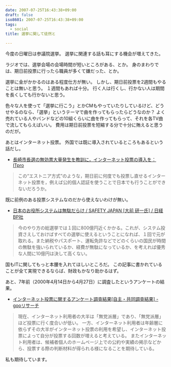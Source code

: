 ```yaml
---
date: 2007-07-25T16:43:38+09:00
draft: false
iso8601: 2007-07-25T16:43:38+09:00
tags:
  - social
title: 選挙に関して徒然と

---
```


今度の日曜日は参議院選挙。
選挙に関連する話も耳にする機会が増えてきた。

ラジオでは、選挙会場の会場時間が短いところがある、とか。
身のまわりでは、期日前投票に行ったら職員が多くて嫌だった、とか。

選挙に金がかかるのはある程度仕方が無い。
しかし、期日前投票を2週間もやることは無いと思う。
１週間もあれば十分。
行く人は行くし、行かない人は期間を長くしても行かないと思う。

色々な人を使って「選挙に行こう」とかCMもやっていたりしているけど、どうせやるのなら、「選挙」というテーマで曲を作ってもらったらどうなのか？
よく売れている人やバンドなどの10組くらいに曲を作ってもらって、それを各TV曲で流してもらえばいい。
費用は期日前投票を短縮する分で十分に賄えると思うのだが。

あとはインターネット投票。
外国では既に導入されているところもあるという話だし。

- <a href="http://itpro.nikkeibp.co.jp/article/OPINION/20070427/269777/">長崎市長選の無効票大量発生を教訓に，インターネット投票の導入を：ITpro</a>

<blockquote>この“エストニア方式”のような，期日前に何度でも投票し直せるインターネット投票を，例えば公的個人認証を使うことで日本でも行うことができないだろうか。</blockquote>

既に前例のある投票システムなのだから使えないわけが無い。

- <a href="http://www.nikkeibp.co.jp/sj/2/column/a/90/">日本のお役所システムは無駄だらけ / SAFETY JAPAN [大前 研一氏] / 日経BP社</a>

<blockquote>今のやり方の総選挙では１回に800億円近くかかる。これが、システム投資さえしておけばすべての選挙に使えるということになれば、１回で元が取れる。また納税やパスポート、運転免許などでどのくらいの国民が時間の無駄を強いられているか、経費が無駄になっているか、を考えれば優秀な人間に10億円は決して高くない。</blockquote>

国もITに関してもっと本腰を入れてほしいところだ。
この記事に書かれていることが全て実現できるならば、財政もかなり助かるはず。

あと、7年前（2000年4月14日から4月27日）に調査したというアンケートの結果。

- <a href="http://research.nttcoms.com/index.html">インターネット投票に関するアンケート調査結果[自主・共同調査結果] - gooリサーチ</a>

<blockquote>現在、インターネット利用者の大半は「無党派層」であり、「無党派層」ほど投票に行く度合いが低い。
一方、インターネット利用者は年齢層に依らずその大半がインターネット投票の利用を希望し、インターネット投票によって自分が投票する回数が増えると考えている。
またインターネット利用者は、候補者個人のホームページ上での公約や実績の掲示などから、投票する際の判断材料が得られる様になることを期待している。</blockquote>

私も期待しています。
